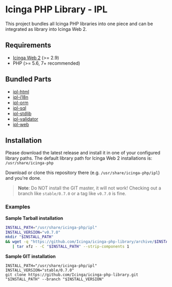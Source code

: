 # Icinga PHP Library - IPL

This project bundles all Icinga PHP libraries into one piece and can be integrated as library into Icinga Web 2.

## Requirements

* [Icinga Web 2](https://github.com/Icinga/icingaweb2) (>= 2.9)
* PHP (>= 5.6, 7+ recommended)

## Bundled Parts

* [ipl-html](https://github.com/Icinga/ipl-html)
* [ipl-i18n](https://github.com/Icinga/ipl-i18n)
* [ipl-orm](https://github.com/Icinga/ipl-orm)
* [ipl-sql](https://github.com/Icinga/ipl-sql)
* [ipl-stdlib](https://github.com/Icinga/ipl-stdlib)
* [ipl-validator](https://github.com/Icinga/ipl-validator)
* [ipl-web](https://github.com/Icinga/ipl-web)

## Installation

Please download the latest release and install it in one of your configured library paths. The default library
path for Icinga Web 2 installations is: `/usr/share/icinga-php`

Download or clone this repository there (e.g. `/usr/share/icinga-php/ipl`) and you're done.

> **Note**: Do NOT install the GIT master, it will not work! Checking out a
> branch like `stable/0.7.0` or a tag like `v0.7.0` is fine.

### Examples

**Sample Tarball installation**

```sh
INSTALL_PATH="/usr/share/icinga-php/ipl"
INSTALL_VERSION="v0.7.0"
mkdir "$INSTALL_PATH"
&& wget -q "https://github.com/Icinga/icinga-php-library/archive/$INSTALL_VERSION.tar.gz" -O - \
   | tar xfz - -C "$INSTALL_PATH" --strip-components 1
```

**Sample GIT installation**

```
INSTALL_PATH="/usr/share/icinga-php/ipl"
INSTALL_VERSION="stable/0.7.0"
git clone https://github.com/Icinga/icinga-php-library.git "$INSTALL_PATH" --branch "$INSTALL_VERSION"
```
